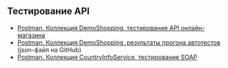 ## Тестирование API

* [Postman. Коллекция DemoShopping, тестирование API онлайн-магазина](https://www.postman.com/khramovich/workspace/roman-s-workspace/collection/40928672-04229a83-efce-476d-89a6-dfe4c526d3bc?action=share&creator=40928672&active-environment=40928672-eb2f9b48-9fc7-4363-81ff-c7309c9e2608)
* [Postman. Коллекция DemoShopping, результаты прогона автотестов](https://github.com/khramovich/api/blob/main/Roman%20Khramovich.%20DemoShopping.postman_test_run.json) (json-файл на GitHub)
* [Postman. Коллекция CountryInfoService, тестирование SOAP](https://www.postman.com/khramovich/workspace/roman-s-workspace/collection/40928672-b09b7fb7-4768-4149-9b1f-a6fc51454a20?action=share&creator=40928672&active-environment=40928672-eb2f9b48-9fc7-4363-81ff-c7309c9e2608)
